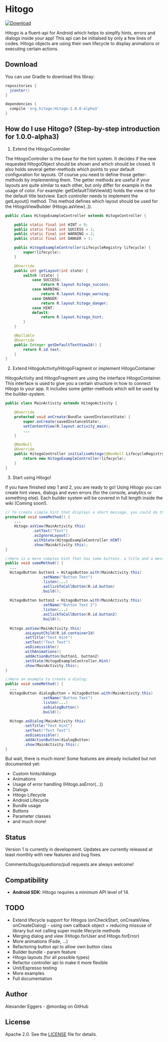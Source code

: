 Hitogo
=====

[![Download](https://api.bintray.com/packages/mordag/android/Hitogo/images/download.svg) ](https://bintray.com/mordag/android/Hitogo/_latestVersion)

Hitogo is a fluent-api for Android which helps to simplfy hints, errors and dialogs inside your app! This api can be initialsed by only a few lines of codes. Hitogo objects are using their own lifecycle to display animations or executing certain actions.

Download
--------
You can use Gradle to download this libray:

```gradle
repositories {
  jcenter()
}

dependencies {
  compile 'org.hitogo:Hitogo:1.0.0-alpha3'
}
```

How do I use Hitogo? (Step-by-step introduction for 1.0.0-alpha3)
-------------------

1. Extend the HitogoController

The HitogoController is the base for the hint system. It decides if the new requested HitogoObject should be shown and which should be closed. It also holds several getter-methods which points to your default configuration for layouts. Of course you need to define those getter-methods by implementing them. The getter methods are useful if your layouts are quite similar to each other, but only differ for example in the usage of color. For example: getDefaultTitleViewId() holds the view id for the default title textview. Each controller needs to implement the getLayout() method. This method defines which layout should be used for the HitogoViewBuilder (Hitogo.asView(..)).

```java
public class HitogoExampleController extends HitogoController {

    public static final int HINT = 0;
    public static final int SUCCESS = 1;
    public static final int WARNING = 2;
    public static final int DANGER = 3;

    public HitogoExampleController(LifecycleRegistry lifecycle) {
        super(lifecycle);
    }

    @Override
    public int getLayout(int state) {
        switch (state) {
            case SUCCESS:
                return R.layout.hitogo_success;
            case WARNING:
                return R.layout.hitogo_warning;
            case DANGER:
                return R.layout.hitogo_danger;
            case HINT:
            default:
                return R.layout.hitogo_hint;
        }
    }

    @Nullable
    @Override
    public Integer getDefaultTextViewId() {
        return R.id.text;
    }
}
```

2. Extend HitogoActivity/HitogoFragment or implement HitogoContainer

HitogoActivity and HitogoFragment are using the interface HitogoContainer. This interface is used to give you a certain structure in how to connect Hitogo to your app. It includes some getter-methods which will be used by the builder-system.

```java
public class MainActivity extends HitogoActivity {

    @Override
    protected void onCreate(Bundle savedInstanceState) {
        super.onCreate(savedInstanceState);
        setContentView(R.layout.activity_main);
        ...
    }

    @NonNull
    @Override
    public HitogoController initialiseHitogo(@NonNull LifecycleRegistry lifecycle) {
        return new HitogoExampleController(lifecycle);
    }
}
```

3. Start using Hitogo!

If you have finished step 1 and 2, you are ready to go! Using Hitogo you can create hint views, dialogs and even errors (for the console, analytics or something else). Each builder system will be covered in full length inside the wiki (Coming soon!).

```java
// To create simple hint that displays a short message, you could do this :
protected void someMethod() {
    ...
    Hitogo.asView(MainActivity.this)
            .setText("Test")
            .asIgnoreLayout()
            .withState(HitogoExampleController.HINT)
            .show(MainActivity.this);
}

//Here is a more complex hint that has some buttons, a title and a message:
public void someMethod() {
  ...
  HitagoButton button1 = HitagoButton.with(MainActivity.this)
                .setName("Button Text")
                .listen(...)
                .asClickToCallButton(R.id.button)
                .build();
                
  HitagoButton button2 = HitagoButton.with(MainActivity.this)
                .setName("Button Text 2")
                .listen(...)
                .asClickToCallButton(R.id.button2)
                .build();
  
  Hitogo.asView(MainActivity.this)
        .asLayoutChild(R.id.containerId)
        .setTitle("Test Hint")
        .setText("Test Text")
        .asDismissible()
        .withAnimations()
        .addActionButton(button1, button2)
        .setState(HitogoExampleController.Hint)
        .show(MainActivity.this);
}

//Here an example to create a dialog:
public void someMethod() {
  ...
  HitagoButton dialogButton = HitagoButton.with(MainActivity.this)
                .setName("Button Text")
                .listen(...)
                .asDialogButton()
                .build();
  
  Hitogo.asDialog(MainActivity.this)
        .setTitle("Test Hint")
        .setText("Test Text")
        .asDismissible()
        .addActionButton(dialogButton)
        .show(MainActivity.this);
}
```

But wait, there is much more! Some features are already included but not documented yet:
- Custom hints/dialogs
- Animations
- Usage of error handling (Hitogo.asError(...))
- Dialogs
- Hitogo Lifecycle
- Android Lifecycle
- Bundle usage
- Buttons
- Parameter classes
- and much more!

Status
------
Version 1 is currently in development. Updates are currently released at least monthly with new features and bug fixes.

Comments/bugs/questions/pull requests are always welcome!

Compatibility
-------------

 * **Android SDK**: Hitogo requires a minimum API level of 14.
 
TODO
-------------
* Extend lifecycle support for Hitogos (onCheckStart, onCreateView, onCreateDialog) - using own callback object + reducing missuse of library but not calling super inside lifecycle methods
* Merging dialog and view (Hitogo.forUser and Hitogo.forError)
* More animations (Fade, ...)
* Refactoring button api to allow own button class
* Builder bundle - param feature
* Hitogo layouts (for all possible types)
* Refactor controller api to make it more flexible
* Unit/Espresso testing
* More examples
* Full documentation

Author
------
Alexander Eggers - @mordag on GitHub

License
-------
Apache 2.0. See the [LICENSE][1] file for details.


[1]: https://github.com/Mordag/hitogo/blob/master/LICENSE
